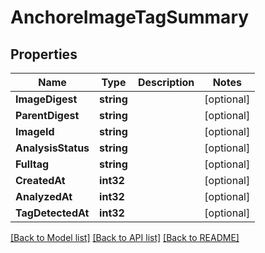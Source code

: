 # AnchoreImageTagSummary

## Properties
Name | Type | Description | Notes
------------ | ------------- | ------------- | -------------
**ImageDigest** | **string** |  | [optional] 
**ParentDigest** | **string** |  | [optional] 
**ImageId** | **string** |  | [optional] 
**AnalysisStatus** | **string** |  | [optional] 
**Fulltag** | **string** |  | [optional] 
**CreatedAt** | **int32** |  | [optional] 
**AnalyzedAt** | **int32** |  | [optional] 
**TagDetectedAt** | **int32** |  | [optional] 

[[Back to Model list]](../README.md#documentation-for-models) [[Back to API list]](../README.md#documentation-for-api-endpoints) [[Back to README]](../README.md)


